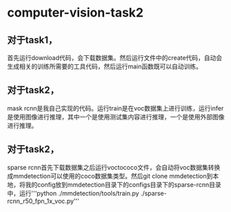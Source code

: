 # computer-vision-task2
## 对于task1，
首先运行download代码，会下载数据集。然后运行文件中的create代码，自动会生成相关的训练所需要的工具代码，然后运行main函数既可以自动训练。
## 对于task2，
mask rcnn是我自己实现的代码。运行train是在voc数据集上进行训练，运行infer是使用图像进行推理，其中一个是使用测试集内容进行推理，一个是使用外部图像进行推理。
## 对于task2，
sparse rcnn首先下载数据集之后运行voctococo文件，会自动将voc数据集转换成mmdetection可以使用的coco数据集类型。然后git clone mmdetection到本地，将我的config放到mmdetection目录下的configs目录下的sparse-rcnn目录中，运行'''python ./mmdetection/tools/train.py ./sparse-rcnn_r50_fpn_1x_voc.py'''
